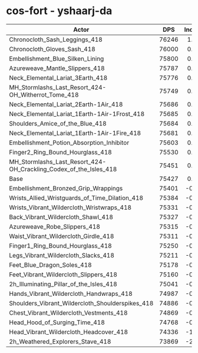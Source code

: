 # cos-fort - yshaarj-da
| Actor | DPS | Increase |
|---|:---:|:---:|
|Chronocloth_Sash_Leggings_418|76246|1.09%|
|Chronocloth_Gloves_Sash_418|76000|0.76%|
|Embellishment_Blue_Silken_Lining|75800|0.49%|
|Azureweave_Mantle_Slippers_418|75787|0.48%|
|Neck_Elemental_Lariat_3Earth_418|75776|0.46%|
|MH_Stormlashs_Last_Resort_424-OH_Witherrot_Tome_418|75749|0.43%|
|Neck_Elemental_Lariat_2Earth-1Air_418|75686|0.34%|
|Neck_Elemental_Lariat_1Earth-1Air-1Frost_418|75685|0.34%|
|Shoulders_Amice_of_the_Blue_418|75684|0.34%|
|Neck_Elemental_Lariat_1Earth-1Air-1Fire_418|75681|0.34%|
|Embellishment_Potion_Absorption_Inhibitor|75603|0.23%|
|Finger2_Ring_Bound_Hourglass_418|75530|0.14%|
|MH_Stormlashs_Last_Resort_424-OH_Crackling_Codex_of_the_Isles_418|75451|0.03%|
|Base|75427|0.00%|
|Embellishment_Bronzed_Grip_Wrappings|75401|-0.03%|
|Wrists_Allied_Wristguards_of_Time_Dilation_418|75384|-0.06%|
|Wrists_Vibrant_Wildercloth_Wristwraps_418|75331|-0.13%|
|Back_Vibrant_Wildercloth_Shawl_418|75327|-0.13%|
|Azureweave_Robe_Slippers_418|75315|-0.15%|
|Waist_Vibrant_Wildercloth_Girdle_418|75311|-0.15%|
|Finger1_Ring_Bound_Hourglass_418|75250|-0.23%|
|Legs_Vibrant_Wildercloth_Slacks_418|75211|-0.29%|
|Feet_Blue_Dragon_Soles_418|75178|-0.33%|
|Feet_Vibrant_Wildercloth_Slippers_418|75160|-0.35%|
|2h_Illuminating_Pillar_of_the_Isles_418|75041|-0.51%|
|Hands_Vibrant_Wildercloth_Handwraps_418|74987|-0.58%|
|Shoulders_Vibrant_Wildercloth_Shoulderspikes_418|74886|-0.72%|
|Chest_Vibrant_Wildercloth_Vestments_418|74869|-0.74%|
|Head_Hood_of_Surging_Time_418|74768|-0.87%|
|Head_Vibrant_Wildercloth_Headcover_418|74336|-1.45%|
|2h_Weathered_Explorers_Stave_418|73869|-2.07%|
